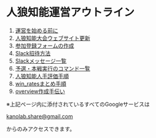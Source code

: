 # 人狼知能運営アウトライン

1. [運営を始める前に](./preparing.md)
2. [人狼知能大会ウェブサイト更新](./edit_website.md)
3. [参加登録フォームの作成](./registration_form.md)
4. [Slack招待方法](./slack_invitation.md)
5. [Slackメッセージ一覧](./slack_message.md)
6. [予選・本戦実行のコマンド一覧](./server_command.md)
7. [人狼知能人手評価手順](./subjective_evaluation.md)
8. [win_ratesまとめ手順](./win_rates.md)
9. [overview作成手伝い](./overview.md)

※上記ページ内に添付されているすべてのGoogleサービスは

kanolab.share@gmail.com

からのみアクセスできます。